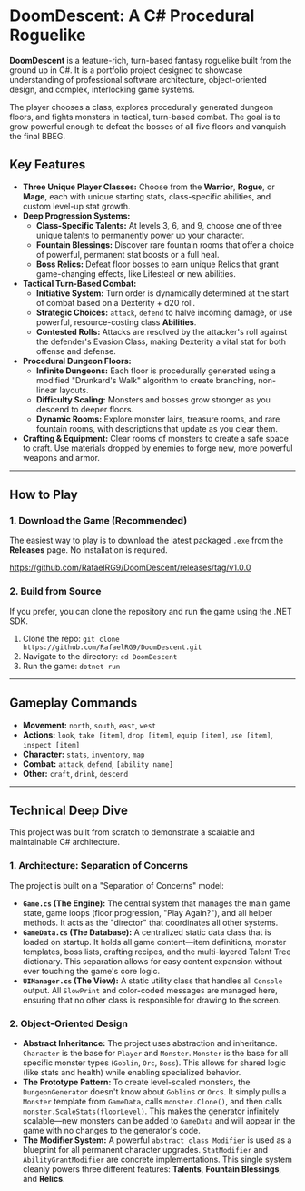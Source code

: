 # DoomDescent: A C# Procedural Roguelike

**DoomDescent** is a feature-rich, turn-based fantasy roguelike built from the ground up in C#. It is a portfolio project designed to showcase understanding of professional software architecture, object-oriented design, and complex, interlocking game systems.

The player chooses a class, explores procedurally generated dungeon floors, and fights monsters in tactical, turn-based combat. The goal is to grow powerful enough to defeat the bosses of all five floors and vanquish the final BBEG.

## Key Features

* **Three Unique Player Classes:** Choose from the **Warrior**, **Rogue**, or **Mage**, each with unique starting stats, class-specific abilities, and custom level-up stat growth.
* **Deep Progression Systems:**
    * **Class-Specific Talents:** At levels 3, 6, and 9, choose one of three unique talents to permanently power up your character.
    * **Fountain Blessings:** Discover rare fountain rooms that offer a choice of powerful, permanent stat boosts or a full heal.
    * **Boss Relics:** Defeat floor bosses to earn unique Relics that grant game-changing effects, like Lifesteal or new abilities.
* **Tactical Turn-Based Combat:**
    * **Initiative System:** Turn order is dynamically determined at the start of combat based on a Dexterity + d20 roll.
    * **Strategic Choices:** `attack`, `defend` to halve incoming damage, or use powerful, resource-costing class **Abilities**.
    * **Contested Rolls:** Attacks are resolved by the attacker's roll against the defender's Evasion Class, making Dexterity a vital stat for both offense and defense.
* **Procedural Dungeon Floors:**
    * **Infinite Dungeons:** Each floor is procedurally generated using a modified "Drunkard's Walk" algorithm to create branching, non-linear layouts.
    * **Difficulty Scaling:** Monsters and bosses grow stronger as you descend to deeper floors.
    * **Dynamic Rooms:** Explore monster lairs, treasure rooms, and rare fountain rooms, with descriptions that update as you clear them.
* **Crafting & Equipment:** Clear rooms of monsters to create a safe space to craft. Use materials dropped by enemies to forge new, more powerful weapons and armor.

---

## How to Play

### 1. Download the Game (Recommended)
The easiest way to play is to download the latest packaged `.exe` from the **Releases** page. No installation is required.

https://github.com/RafaelRG9/DoomDescent/releases/tag/v1.0.0

### 2. Build from Source
If you prefer, you can clone the repository and run the game using the .NET SDK.
1.  Clone the repo: `git clone https://github.com/RafaelRG9/DoomDescent.git`
2.  Navigate to the directory: `cd DoomDescent`
3.  Run the game: `dotnet run`

---

## Gameplay Commands

* **Movement:** `north`, `south`, `east`, `west`
* **Actions:** `look`, `take [item]`, `drop [item]`, `equip [item]`, `use [item]`, `inspect [item]` 
* **Character:** `stats`, `inventory`, `map`
* **Combat:** `attack`, `defend`, `[ability name]`
* **Other:** `craft`, `drink`, `descend`

---

## Technical Deep Dive

This project was built from scratch to demonstrate a scalable and maintainable C# architecture.

### 1. Architecture: Separation of Concerns
The project is built on a "Separation of Concerns" model:
* **`Game.cs` (The Engine):** The central system that manages the main game state, game loops (floor progression, "Play Again?"), and all helper methods. It acts as the "director" that coordinates all other systems.
* **`GameData.cs` (The Database):** A centralized static data class that is loaded on startup. It holds all game content—item definitions, monster templates, boss lists, crafting recipes, and the multi-layered Talent Tree dictionary. This separation allows for easy content expansion without ever touching the game's core logic.
* **`UIManager.cs` (The View):** A static utility class that handles all `Console` output. All `SlowPrint` and color-coded messages are managed here, ensuring that no other class is responsible for drawing to the screen.

### 2. Object-Oriented Design
* **Abstract Inheritance:** The project uses abstraction and inheritance. `Character` is the base for `Player` and `Monster`. `Monster` is the base for all specific monster types (`Goblin`, `Orc`, `Boss`). This allows for shared logic (like stats and health) while enabling specialized behavior.
* **The Prototype Pattern:** To create level-scaled monsters, the `DungeonGenerator` doesn't know about `Goblin`s or `Orc`s. It simply pulls a `Monster` template from `GameData`, calls `monster.Clone()`, and then calls `monster.ScaleStats(floorLevel)`. This makes the generator infinitely scalable—new monsters can be added to `GameData` and will appear in the game with no changes to the generator's code.
* **The Modifier System:** A powerful `abstract class Modifier` is used as a blueprint for all permanent character upgrades. `StatModifier` and `AbilityGrantModifier` are concrete implementations. This single system cleanly powers three different features: **Talents**, **Fountain Blessings**, and **Relics**.
